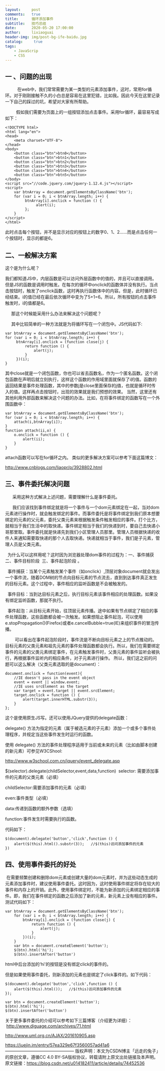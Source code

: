 ```yaml
---
layout:     post
comments:   true
title:      循环添加事件
subtitle:   技巧总结
date:       2020-05-20 17:00:00
author:     lixiaoguai
header-img: img/post-bg-ife-baidu.jpg
catalog: 	 true
tags:
    - JavaScrip
    - CSS
---
```


## 一 、问题的出现 ##

          在web中，我们常常需要为某一类型的元素添加事件，这时，常用for循环。对于刚刚接触不久的小白总是容易在这里犯错，比如我。因此今天在这里记录一下自己的踩过的坑，希望对大家有所帮助。

         假如我们需要为页面上的一组按钮添加点击事件。采用for循环，最容易写成如下：

```
<!DOCTYPE html>
<html lang="en">
<head>
    <meta charset="UTF-8">
</head>
<body>
    <button class="btn">btn0</button>
    <button class="btn">btn1</button>
    <button class="btn">btn2</button>
    <button class="btn">btn3</button>
    <button class="btn">btn4</button>
    <button class="btn">btn5</button>
</body>
<script src="//code.jquery.com/jquery-1.12.4.js"></script>
<script>
    var btnArray = document.getElementsByClassName('btn');
    for (var i = 0; i < btnArray.length; i++) {
         btnArray[i].onclick = function () {
              alert(i);
         };
    }
</script>
</html>
```

此时点击每个按钮，并不是显示对应的按钮上的数字0、1、2……而是点击任何一个按钮时，显示的都是6。



## 二、一般解决方案 ##

这个是为什么呢？

我们都知道JS中，内层函数是可以访问外层函数中的值的，并且可以直接调用。但是JS的函数是调用时触发。在每次的循环中onclick的函数体并没有执行。当点击按钮时，触发了onclick函数，这时再执行函数体中的内容。但是，此时循环已经结束。i的值已经在最后依次循环中变为了5+1=6。所以，所有按钮的点击事件触发时，i的值都是6。

     那这个时候能采用什么办法来解决这个问题呢？

     其中比较简单的一种方法就是为将循环写在一个闭包中。JS代码如下:
```
var btnArray = document.getElementsByClassName('btn');
for (var i = 0; i < btnArray.length; i++) {
     btnArray[i].onclick = (function close(j) {
         return function () {
             alert(j);
         }
     })(i);
}
```

其中close就是一个闭包函数，你也可以省去函数名，作为一个匿名函数。这个闭包函数在声明后就立刻执行，这样这个函数的作用域里面就保存了i的值。函数的返回结果是事件处理函数，其中的参数j是close里面保存的j值，也就是循环时传入的值。这样再点击按钮时，出现的效果就是我们预想的效果。
当然，这里还有其他利用外部函数来解决这个问题的办法。比如，在将事件绑定的函数写在一个外围函数中：
```
var btnArray = document.getElementsByClassName('btn');
for (var i = 0; i < btnArray.length; i++) {
    attach(i,btnArray[i]);
}
function attach(ii,o) {
    o.onclick = function () {
        alert(ii);
    }
}
```
attach函数可以写在for循环之内。
类似的更多解决方案可以参考下面这篇博文：

http://www.cnblogs.com/liaopr/p/3928802.html



## 三、事件委托解决问题 ##

      采用这种方式解决上述问题，需要理解什么是事件委托。

      我们应该找到事件绑定就是将一个事件与一个dom元素绑定在一起，当对dom元素进行操作时，就会触发绑定的事件。而事件委托是将事件绑定到我们原本想要绑定的元素的父元素，委托父类元素来根据触发条件触发相应的事件。打个比方，就相当于我们生活中的取快递。事件绑定相当于我们的快递到时，要自己去快递小哥那里取。事件委托就是快递先到我们小区管理人员那里。管理人员根据快递的收件人来通知需要取快递的那个人去取快递。快递就相当于事件，我们是子元素，管理人员是父类元素。

  为什么可以这样用呢？这时因为浏览器处理dom事件的过程为：一、事件捕获 二、事件目标阶段  三、事件起泡阶段 。

  事件捕获：当某个元素触发某个事件（如onclick）,顶层对象document就会发出一个事件流，随着DOM树的节点向目标元素的节点流去，直到到达事件真正发生的目标元素。这个过程中，事件相应的监听函数是不会被触发的。

  事件目标：当到达目标元素之后，执行目标元素该事件相应的处理函数。如果没有绑定监听函数，那就不执行。

  事件起泡：从目标元素开始，往顶层元素传播。途中如果有节点绑定了相应的事件处理函数，这些函数都会被一次触发。如果想阻止事件起泡，可以使用e.stopPropagation()(Firefox)或者e.cancelBubble=true(IE)来组织事件的冒泡传播。

        可以看出在事件起泡阶段时，事件流是不断向目标元素之上的节点推动的。目标元素的父类元素和祖先元素的事件处理函数都会执行。所以，我们在需要绑定事件的元素的父类元素绑定事件，在元素触发事件时，父类元素的事件监听会被执行，再根据事件监听内的相应条件，对子元素进行操作。
所以，我们这之前的问题可以这么解决（父类元素选取的是document）：

```
document.onclick = function(event){
    //IE doesn't pass in the event object
    event = event || window.event;
    //IE uses srcElement as the target
    var target = event.target || event.srcElement;
    target.onclick = function () {
        alert(target.innerHTML.substr(3));
    }
};
```
这个是使用原生JS写。还可以使用JQuery提供的delegate函数：


delegate() 方法为指定的元素（属于被选元素的子元素）添加一个或多个事件处理程序，并规定当这些事件发生时运行的函数。

使用 delegate() 方法的事件处理程序适用于当前或未来的元素（比如由脚本创建的新元素）可参见W3CShool:

http://www.w3school.com.cn/jquery/event_delegate.asp

$(selector).delegate(childSelector,event,data,function)
 selector: 需要添加事件的元素的父类元素（必填）

childSelector:需要添加事件的元素（必填）

even:事件类型（必填）

data:传递到函数的额外参数（选填）

function:事件发生时需要执行的函数。

代码如下：
```
$(document).delegate('button','click',function () {
    alert($(this).html().substr(3));   //$(this)访问添加事件的元素
})
```

## 四、使用事件委托的好处 ##

 在需要频繁创建和删除dom元素或创建大量的dom元素时，并为这些动态生成的元素添加事件时，建议使用事件委托。这时因为，这时使用事件绑定将存在较大的事件和内存上的开销。此外，使用事件绑定时，不能为新添加的元素绑定相应的事件。即，我们在事件绑定的函数之后添加了新的元素，新元素上没有相应的事件。测试代码如下：

```
var btnArray = document.getElementsByClassName('btn');
    for (var i = 0; i < btnArray.length; i++) {
        btnArray[i].onclick = (function close(j) {
            return function () {
                alert(j);
            }
        })(i);
    }
    var btn = document.createElement('button');
    $(btn).html('hi');
    $(btn).insertAfter('button')
```
html中后台添加的‘hi'的按钮是没有绑定click的事件的。

但是如果使用事件委托，则新添加的元素也是绑定了click事件的。如下代码：

```
$(document).delegate('button','click',function () {
    alert($(this).html());   //$(this)访问添加事件的元素
});

var btn = document.createElement('button');
$(btn).html('hi');
$(btn).insertAfter('button')
```
关于更多事件委托的介绍可以参考如下三篇博客（介绍更为详细）：
     http://www.diguage.com/archives/71.html

http://www.uml.org.cn/AJAX/201610905.asp

https://juejin.im/entry/57ea329e67f3560057ad41a6
————————————————
版权声明：本文为CSDN博主「远走的兔子」的原创文章，遵循CC 4.0 BY-SA版权协议，转载请附上原文出处链接及本声明。
原文链接：https://blog.csdn.net/u014182411/article/details/74452536